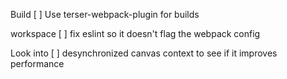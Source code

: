 Build
[ ] Use terser-webpack-plugin for builds

workspace
[ ] fix eslint so it doesn't flag the webpack config





Look into
[ ] desynchronized canvas context to see if it improves performance